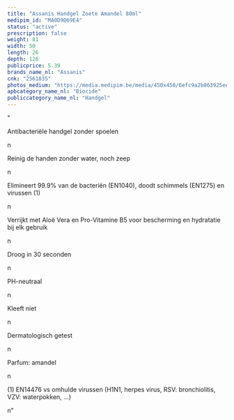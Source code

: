 ```yaml
---
title: "Assanis Handgel Zoete Amandel 80ml"
medipim_id: "MA0D9D69E4"
status: "active"
prescription: false
weight: 81
width: 50
length: 26
depth: 126
publicprice: 5.39
brands_name_nl: "Assanis"
cnk: "2561835"
photos_medium: "https://media.medipim.be/media/450x450/6efc9a2b863925ee9419342ea3740e0bd7c79162.jpg"
apbcategory_name_nl: "Biocide"
publiccategory_name_nl: "Handgel"
---
```

"<p>Antibacteriële handgel zonder spoelen</p>n<p>Reinig de handen zonder water, noch zeep</p>n<p>Elimineert 99.9% van de bacteriën (EN1040), doodt schimmels (EN1275) en virussen (1)</p>n<p>Verrijkt met Aloë Vera en Pro-Vitamine B5 voor bescherming en hydratatie bij elk gebruik</p>n<p>Droog in 30 seconden</p>n<p>PH-neutraal</p>n<p>Kleeft niet</p>n<p>Dermatologisch getest</p>n<p>Parfum: amandel</p>n<p>(1) EN14476 vs omhulde virussen (H1N1, herpes virus, RSV: bronchiolitis, VZV: waterpokken, ...)</p>n"
